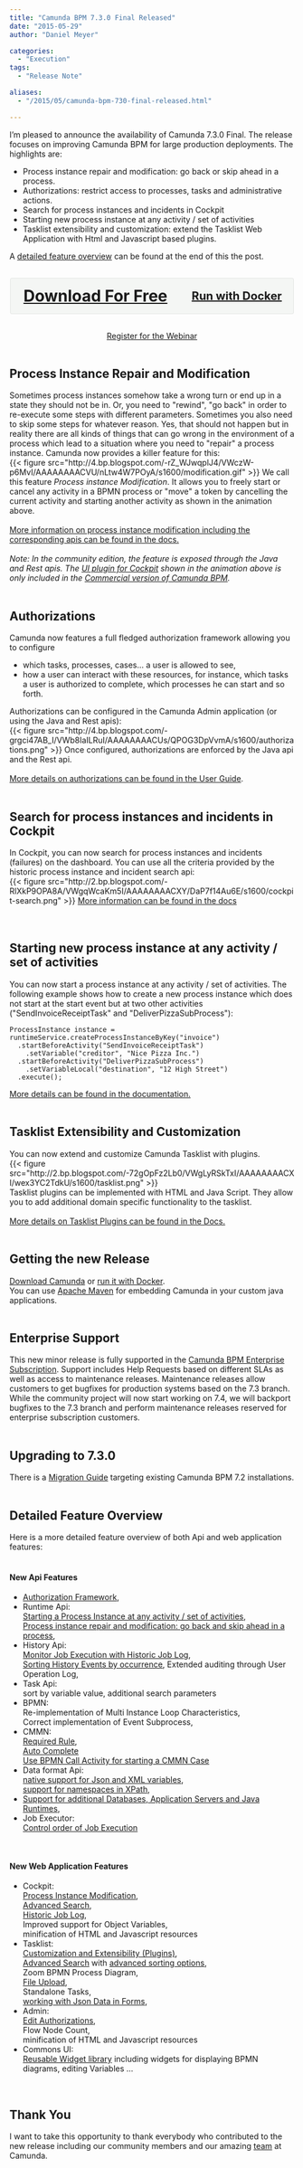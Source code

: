 ```yaml
---
title: "Camunda BPM 7.3.0 Final Released"
date: "2015-05-29"
author: "Daniel Meyer"

categories:
  - "Execution"
tags: 
  - "Release Note"

aliases:
  - "/2015/05/camunda-bpm-730-final-released.html"

---
```


<div>
I’m pleased to announce the availability of Camunda 7.3.0 Final. The release focuses on improving Camunda BPM for large production deployments. The highlights are:<br />
<ul><li>Process instance repair and modification: go back or skip ahead in a process.</li>
<li>Authorizations: restrict access to processes, tasks and administrative actions.</li>
<li>Search for process instances and incidents in Cockpit</li>
<li>Starting new process instance at any activity / set of activities</li>
<li>Tasklist extensibility and customization: extend the Tasklist Web Application with Html and Javascript based plugins.</li>
</ul>A <a href="#features-overview">detailed feature overview</a> can be found at the end of this the post.<br />
<div style="background-color: #f4f6f4; border: 1px solid #e4e6e4; border-radius: 3px; max-width: 500px; overflow: hidden; margin: 30px auto;">  <h2 style="padding: 15px; float: left; position: relative; margin: 0; display-block; text-align: center; width: 300px; -webkit-box-sizing: border-box; -moz-box-sizing: border-box; box-sizing: border-box;">    <a href="http://camunda.org/download" title="Oh Yeah!" style="font-size: 28px; line-height: 32px; display: block; text-align: center;">Download For Free</a>   </h2><h3 style="padding: 15px; float: right; position: relative; margin: 0; display-block; text-align: center; width: 200px; -webkit-box-sizing: border-box; -moz-box-sizing: border-box; box-sizing: border-box;">    <a href="https://registry.hub.docker.com/u/camunda/camunda-bpm-platform/" title="Ahoi!" style="font-size: 20px; line-height: 32px; display: block; text-align: center;">Run with Docker</a>   </h3></div><div style="text-align:center; width:100%"><a href="https://network.camunda.org/webinars/28">Register for the Webinar</a><br />
</div><a name='more'></a><br />
<h2>Process Instance Repair and Modification</h2>Sometimes process instances somehow take a wrong turn or end up in a state they should not be in. Or, you need to "rewind", "go back" in order to re-execute some steps with different parameters. Sometimes you also need to skip some steps for whatever reason. Yes, that should not happen but in reality there are all kinds of things that can go wrong in the environment of a process which lead to a situation where you need to "repair" a process instance. Camunda now provides a killer feature for this:<br />
{{< figure src="http://4.bp.blogspot.com/-rZ_WJwqplJ4/VWczW-p6MvI/AAAAAAAACVU/nLtw4W7POyA/s1600/modification.gif" >}}
We call this feature <em>Process instance Modification</em>. It allows you to freely start or cancel any activity in a BPMN process or "move" a token by cancelling the current activity and starting another activity as shown in the animation above. <!--Implementing this feature in a way that it functions consistently for all supported BPMN elements including for constructs such as multi instance sub processes was hard but we managed to do it. On our way, we substantially improved the internal implementation of the BPMN execution core (again :)). As a result, the internal implementation is now much easier to understand and constructs such as multi instance and event subprocesses are implemented in a much simpler way and in a way which is more compliant to the BPMN specification.--><br />
<br />
<a href="http://docs.camunda.org/7.3/guides/user-guide/#process-engine-process-instance-modification">More information on process instance modification including the corresponding apis can be found in the docs.</a><br />
<br />
<em>Note: In the community edition, the feature is exposed through the Java and Rest apis. The <a href="http://docs.camunda.org/7.3/guides/user-guide/#cockpit-process-instance-modification">UI plugin for Cockpit</a> shown in the animation above is only included in the <a href="http://camunda.com/bpm/enterprise/">Commercial version of Camunda BPM</a>.</em><br />
<br />
<h2>Authorizations</h2>Camunda now features a full fledged authorization framework allowing you to configure<br />
<ul><li>which tasks, processes, cases... a user is allowed to see,</li>
<li>how a user can interact with these resources, for instance, which tasks a user is authorized to complete, which processes he can start and so forth.</li>
</ul>Authorizations can be configured in the Camunda Admin application (or using the Java and Rest apis):<br />
{{< figure src="http://4.bp.blogspot.com/-grgci47AB_I/VWb8IaILRuI/AAAAAAAACUs/QPOG3DpVvmA/s1600/authorizations.png" >}}
Once configured, authorizations are enforced by the Java api and the Rest api.<br />
<br />
<a href="http://docs.camunda.org/7.3/guides/user-guide/#process-engine-authorization-service">More details on authorizations can be found in the User Guide</a>.<br />
<br />
<h2>Search for process instances and incidents in Cockpit</h2>In Cockpit, you can now search for process instances and incidents (failures) on the dashboard. You can use all the criteria provided by the historic process instance and incident search api:<br />
{{< figure src="http://2.bp.blogspot.com/-RlXkP9OPA8A/VWgqWcaKm5I/AAAAAAAACXY/DaP7f14Au6E/s1600/cockpit-search.png" >}}
<a href="http://docs.camunda.org/7.3/guides/user-guide/#cockpit-dashboard-search">More information can be found in the docs</a><br />
<br />
<br />
<h2>Starting new process instance at any activity / set of activities</h2>You can now start a process instance at any activity / set of activities. The following example shows how to create a new process instance which does not start at the start event but at two other activities ("SendInvoiceReceiptTask" and "DeliverPizzaSubProcess"):<br />
<pre class="prettyprint"><code class="language-java">ProcessInstance instance = runtimeService.createProcessInstanceByKey("invoice")
  .startBeforeActivity("SendInvoiceReceiptTask")
    .setVariable("creditor", "Nice Pizza Inc.")
  .startBeforeActivity("DeliverPizzaSubProcess")
    .setVariableLocal("destination", "12 High Street")
  .execute();
</code></pre><a href="http://docs.camunda.org/7.3/guides/user-guide/#process-engine-process-engine-concepts-starting-a-process-instance-at-any-set-of-activities">More details can be found in the documentation.</a><br />
 <br />
<h2>Tasklist Extensibility and Customization</h2>You can now extend and customize Camunda Tasklist with plugins.<br />
{{< figure src="http://2.bp.blogspot.com/-72gOpFz2Lb0/VWgLyRSkTxI/AAAAAAAACXI/wex3YC2TdkU/s1600/tasklist.png" >}}
<br />
Tasklist plugins can be implemented with HTML and Java Script. They allow you to add additional domain specific functionality to the tasklist.<br />
<br />
<a href="http://docs.camunda.org/7.3/guides/user-guide/#tasklist-plugins">More details on Tasklist Plugins can be found in the Docs.</a><br />
<br />
<h2>Getting the new Release</h2><a href="http://camunda.org/download">Download Camunda</a> or <a href="https://registry.hub.docker.com/u/camunda/camunda-bpm-platform/">run it with Docker</a>.<br />
You can use <a href="http://docs.camunda.org/7.3/guides/getting-started-guides/#apache-maven-apache-maven-coordinates">Apache Maven</a> for embedding Camunda in your custom java applications.<br />
<br />
<h2>Enterprise Support</h2>This new minor release is fully supported in the <a href="http://camunda.com/bpm/enterprise/">Camunda BPM Enterprise Subscription</a>. Support includes Help Requests based on different SLAs as well as access to maintenance releases. Maintenance releases allow customers to get bugfixes for production systems based on the 7.3 branch. While the community project will now start working on 7.4, we will backport bugfixes to the 7.3 branch and perform maintenance releases reserved for enterprise subscription customers.<br />
<br />
<h2>Upgrading to 7.3.0</h2>There is a <a href="http://docs.camunda.org/7.3/guides/migration-guide/#migrate-from-camunda-bpm-72-to-73">Migration Guide</a> targeting existing Camunda BPM 7.2 installations.<br />
<br />
<h2 id="features-overview">Detailed Feature Overview</h2>Here is a more detailed feature overview of both Api and web application features:<br />
<br />
<h4>New Api Features</h4><ul><li><a href="http://docs.camunda.org/7.3/guides/user-guide/#process-engine-authorization-service">Authorization Framework</a>,</li>
<li>Runtime Api:<br />
<a href="http://docs.camunda.org/7.3/guides/user-guide/#process-engine-process-engine-concepts-starting-a-process-instance-at-any-set-of-activities">Starting a Process Instance at any activity / set of activities</a>,<br />
<a href="http://docs.camunda.org/7.3/guides/user-guide/#process-engine-process-instance-modification">Process instance repair and modification: go back and skip ahead in a process</a>,</li>
<li>History Api:<br />
<a href="http://docs.camunda.org/7.3/guides/user-guide/#process-engine-history-and-audit-event-log-history-entities">Monitor Job Execution with Historic Job Log</a>,<br />
<a href="http://docs.camunda.org/7.3/guides/user-guide/#process-engine-history-and-audit-event-log-partially-sorting-history-events-by-their-occurrence">Sorting History Events by occurrence</a>, Extended auditing through User Operation Log,</li>
<li>Task Api:<br />
sort by variable value, additional search parameters</li>
<li>BPMN:<br />
Re-implementation of Multi Instance Loop Characteristics,<br />
Correct implementation of Event Subprocess,</li>
<li>CMMN:<br />
<a href="http://docs.camunda.org/7.3/api-references/cmmn10/#overview-cmmn-10-overview-and-coverage-markers">Required Rule</a>,<br />
<a href="http://docs.camunda.org/7.3/api-references/cmmn10/#markers-auto-complete">Auto Complete</a><br />
<a href="http://docs.camunda.org/7.3/api-references/bpmn20/#subprocesses-call-activity-create-a-case-instance">Use BPMN Call Activity for starting a CMMN Case</a></li>
<li>Data format Api:<br />
<a href="http://docs.camunda.org/7.3/guides/user-guide/#data-formats-xml-json-other-json-native-json-variable-value">native support for Json and XML variables</a>,<br />
<a href="http://docs.camunda.org/7.3/api-references/spin/#handling-xml-querying-xml-querying-with-namespaces">support for namespaces in XPath</a>,</li>
<li><a href="http://docs.camunda.org/7.3/guides/user-guide/#introduction-supported-environments">Support for additional Databases, Application Servers and Java Runtimes</a>,</li>
<li>Job Executor:<br />
<a href="http://docs.camunda.org/7.3/guides/user-guide/#process-engine-the-job-executor-the-job-order-of-job-acquisition">Control order of Job Execution</a></li>
</ul><br />
<h4>New Web Application Features</h4><ul><li>Cockpit:<br />
<a href="http://docs.camunda.org/7.3/guides/user-guide/#cockpit-process-instance-modification">Process Instance Modification</a>,<br />
<a href="http://docs.camunda.org/7.3/guides/user-guide/#cockpit-dashboard-search">Advanced Search</a>,<br />
<a href="http://docs.camunda.org/7.3/guides/user-guide/#cockpit-history-view-process-instance-historical-view">Historic Job Log</a>,<br />
Improved support for Object Variables,<br />
minification of HTML and Javascript resources</li>
<li>Tasklist:<br />
<a href="http://docs.camunda.org/7.3/guides/user-guide/#tasklist-plugins">Customization and Extensibility (Plugins)</a>,<br />
<a href="http://docs.camunda.org/7.3/guides/user-guide/#tasklist-dashboard-search-for-tasks">Advanced Search</a> with <a href="http://docs.camunda.org/7.3/guides/user-guide/#tasklist-dashboard-search-for-tasks">advanced sorting options</a>,<br />
Zoom BPMN Process Diagram,<br />
<a href="http://docs.camunda.org/7.3/api-references/embedded-forms/#supported-html-controls-file-input-fields">File Upload</a>,<br />
Standalone Tasks,<br />
<a href="http://docs.camunda.org/7.3/api-references/embedded-forms/#working-with-json-objects">working with Json Data in Forms</a>,<br />
</li>
<li>Admin:<br />
<a href="http://docs.camunda.org/7.3/guides/user-guide/#admin-administrator-account-restrict-process-permissions">Edit Authorizations</a>,<br />
Flow Node Count,<br />
minification of HTML and Javascript resources</li>
<li>Commons UI:<br />
<a href="http://camunda.github.io/camunda-commons-ui/latest/">Reusable Widget library</a> including widgets for displaying BPMN diagrams, editing Variables ...</li>
</ul><br />
<h2>Thank You</h2>I want to take this opportunity to thank everybody who contributed to the new release including our community members and our amazing <a href="http://camunda.org/team/">team</a> at Camunda.
</div>